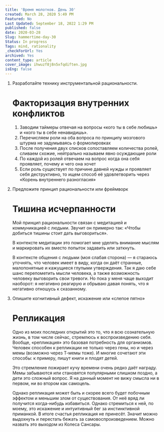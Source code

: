 ```yaml
---
title: 'Время молотков. День 30'
created: March 28, 2020 5:49 PM
Featured: No
Last Updated: September 18, 2022 1:29 PM
published: false
date: 2020-03-28
Slug: hammertime-day-30
Status: In progress
Tags: mind, rationality
_checkForUrl: Yes
archived: Yes
content_type: article
cover_image: ihwuzf8j8n5xfqdiften.jpg
isEng: false
---
```


1. Разработайте технику инструментальной рациональности.
    
    # Факторизация внутренних конфликтов
    
    1. Заводим таймеры отвечая на вопросы «кого ты в себе любишь» и «кого ты в себе ненавидишь».
    2. Перечисляем роли на оба вопроса по принципу мозгового штурма не задумываясь о формолировках
    3. После получения двух списков сопоставляем количества ролей, сливаем схожие, нейтрально называем явно осуждающие роли
    4. По каждой из ролей отвечаем на вопрос когда она себя проявляет, почему и чего она хочет
    5. Если роль существует по причине давней нужды и проявляет себя деструктивно, то ищем способ её удовлетворить через «Корень внутреннего разногласия»
2. Предложите принцип рациональности или фреймворк
    
    # Тишина исчерпанности
    
    Мой принцип рациональности связан с медитацией и коммуникацией с людьми. Звучит он примерно так: «Чтобы добиться тишины стоит дать выговориться».
    
    В контексте медитации это помогает мне уделять внимание мыслям и маркировать их вместо попыток задавить или заткнуть.
    
    В контексте общения с людьми (моя слабая сторона) — я стараюсь уточнять, что человек имеет в виду, когда он даёт странные, малопонятные и кажущиеся глупыми утверждения. Так я даю себе шанс перепометить мысли человека, а также возможность человеку выговорить свои тревоги. Но пока у меня чаще выходит наоборот: я негативно реагирую и обрываю давая понять, что я негативно отношусь к сказанному.
    
3. Опишите когнитивный дефект, искажение или «слепое пятно»
    
    # Репликация
    
    Одно из моих последних открытий это то, что я всю сознательную жизнь, в том числе сейчас, стремлюсь к воспроизведению себя. Вообще, «репликация» это базовая потребность для организмов. Человек способен к репликации не только через гены, но и через мемы (возможно через Т-мемы тоже). И многие сочетают эти способы: к примеру, пишут книги и плодят детей.
    
    Это стремление пожирает кучу времени очень редко даёт награду. Мемы забываются или становятся популярными слишком поздно, а дети это сложный вопрос. Я на данный момент не вижу смысла ни в первом, ни во втором как самоцель.
    
    Однако репликация может быть и скорее всего будет побочным эффектом и меньшим злом от существования. От неё вряд ли получится когда-нибудь избавиться. Однако стремиться к ней, по моему, это искажение и интуитивный бег за инстинктивной приманкой. В итоге счастья репликация не принесёт. Значит можно выдохнуть и перестать бежать за самовоспроизведением. Можно назвать это выходом из Колеса Сансары.
